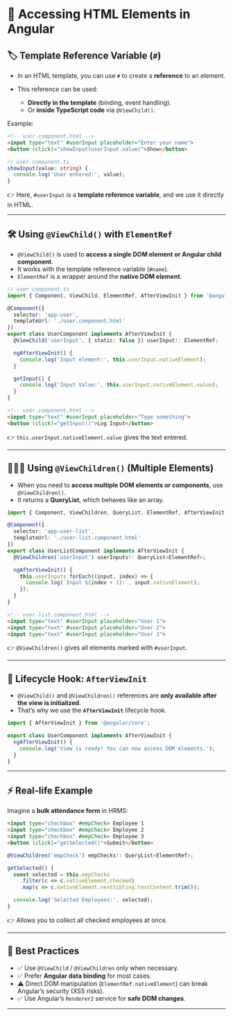 
# 📘 Accessing HTML Elements in Angular

## 🏷 Template Reference Variable (`#`)

* In an HTML template, you can use `#` to create a **reference** to an element.
* This reference can be used:

  * **Directly in the template** (binding, event handling).
  * Or **inside TypeScript code** via `@ViewChild()`.

Example:

```html
<!-- user.component.html -->
<input type="text" #userInput placeholder="Enter your name">
<button (click)="showInput(userInput.value)">Show</button>
```

```ts
// user.component.ts
showInput(value: string) {
  console.log('User entered:', value);
}
```

👉 Here, `#userInput` is a **template reference variable**, and we use it directly in HTML.

---

## 🛠 Using `@ViewChild()` with `ElementRef`

* `@ViewChild()` is used to **access a single DOM element or Angular child component**.
* It works with the template reference variable (`#name`).
* `ElementRef` is a wrapper around the **native DOM element**.

```ts
// user.component.ts
import { Component, ViewChild, ElementRef, AfterViewInit } from '@angular/core';

@Component({
  selector: 'app-user',
  templateUrl: './user.component.html'
})
export class UserComponent implements AfterViewInit {
  @ViewChild('userInput', { static: false }) userInput!: ElementRef;

  ngAfterViewInit() {
    console.log('Input element:', this.userInput.nativeElement);
  }

  getInput() {
    console.log('Input Value:', this.userInput.nativeElement.value);
  }
}
```

```html
<!-- user.component.html -->
<input type="text" #userInput placeholder="Type something">
<button (click)="getInput()">Log Input</button>
```

👉 `this.userInput.nativeElement.value` gives the text entered.

---

## 👨‍👩‍👧 Using `@ViewChildren()` (Multiple Elements)

* When you need to **access multiple DOM elements or components**, use `@ViewChildren()`.
* It returns a **QueryList**, which behaves like an array.

```ts
import { Component, ViewChildren, QueryList, ElementRef, AfterViewInit } from '@angular/core';

@Component({
  selector: 'app-user-list',
  templateUrl: './user-list.component.html'
})
export class UserListComponent implements AfterViewInit {
  @ViewChildren('userInput') userInputs!: QueryList<ElementRef>;

  ngAfterViewInit() {
    this.userInputs.forEach((input, index) => {
      console.log(`Input ${index + 1}:`, input.nativeElement);
    });
  }
}
```

```html
<!-- user-list.component.html -->
<input type="text" #userInput placeholder="User 1">
<input type="text" #userInput placeholder="User 2">
<input type="text" #userInput placeholder="User 3">
```

👉 `@ViewChildren()` gives all elements marked with `#userInput`.

---

## 🔄 Lifecycle Hook: `AfterViewInit`

* `@ViewChild()` and `@ViewChildren()` references are **only available after the view is initialized**.
* That’s why we use the **`AfterViewInit`** lifecycle hook.

```ts
import { AfterViewInit } from '@angular/core';

export class UserComponent implements AfterViewInit {
  ngAfterViewInit() {
    console.log('View is ready! You can now access DOM elements.');
  }
}
```

---

## ⚡ Real-life Example

Imagine a **bulk attendance form** in HRMS:

```html
<input type="checkbox" #empCheck> Employee 1
<input type="checkbox" #empCheck> Employee 2
<input type="checkbox" #empCheck> Employee 3
<button (click)="getSelected()">Submit</button>
```

```ts
@ViewChildren('empCheck') empChecks!: QueryList<ElementRef>;

getSelected() {
  const selected = this.empChecks
    .filter(c => c.nativeElement.checked)
    .map(c => c.nativeElement.nextSibling.textContent.trim());

  console.log('Selected Employees:', selected);
}
```

👉 Allows you to collect all checked employees at once.

---

## 🚨 Best Practices

* ✅ Use `@ViewChild` / `@ViewChildren` only when necessary.
* ✅ Prefer **Angular data binding** for most cases.
* ⚠️ Direct DOM manipulation (`ElementRef.nativeElement`) can break Angular’s security (XSS risks).
* ✅ Use Angular’s `Renderer2` service for **safe DOM changes**.

---

